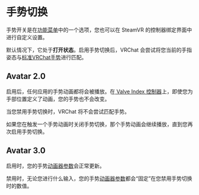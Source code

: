 # 手势切换

手势开关是在[功能菜单](/docs.vrchat.com/OVERVIEW/controls/action-menu.md)中的一个选项，您也可以在 SteamVR 的控制器绑定界面中进行自定义设置。

默认情况下，它处于**打开状态**。启用手势切换后，VRChat 会尝试将您当前的手指姿态与[标准VRChat手势](/docs.vrchat.com/OVERVIEW/controls/valve-index.md)进行匹配。

## Avatar 2.0

启用后，任何应用的手势动画都将会被播放。在[ Valve Index 控制器](/docs.vrchat.com/OVERVIEW/controls/valve-index.md)上，即使您为手部位置定义了动画，您的手势也不会改变。

当您禁用手势切换时，VRChat 将不会尝试匹配手势。

如果您在触发一个手势动画时关闭手势切换，那个手势动画会继续播放，直到您再次启用手势切换。

## Avatar 3.0

启用时，您的手势[动画器参数](/creators.vrchat.com/avatars/animator-parameters.md)会正常更新。

禁用时，无论您进行什么输入，您的手势[动画器参数](/creators.vrchat.com/avatars/animator-parameters.md)都会“固定”在您禁用手势切换时的数值。
